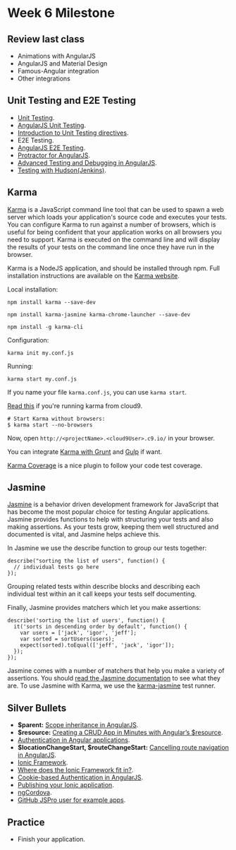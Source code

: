 Week 6 Milestone
===================

## Review last class

* Animations with AngularJS
* AngularJS and Material Design
* Famous-Angular integration
* Other integrations

## Unit Testing and E2E Testing

* [Unit Testing](http://www.smashingmagazine.com/2012/06/27/introduction-to-javascript-unit-testing/).
 * [AngularJS Unit Testing](https://docs.angularjs.org/guide/unit-testing).
 * [Introduction to Unit Testing directives](http://angular-tips.com/blog/2014/06/introduction-to-unit-test-directives/).
* E2E Testing.
 * [AngularJS E2E Testing](https://docs.angularjs.org/guide/e2e-testing).
 * [Protractor for AngularJS](http://angular.github.io/protractor/#/).
* [Advanced Testing and Debugging in AngularJS](http://www.yearofmoo.com/2013/09/advanced-testing-and-debugging-in-angularjs.html).
* [Testing with Hudson(Jenkins)](http://www.xnoccio.com//362-hudson-parte-1-introduccion/).

## Karma

[Karma](http://karma-runner.github.io/) is a JavaScript command line tool that can be used to spawn a web server which loads your application's source code and executes your tests. You can configure Karma to run against a number of browsers, which is useful for being confident that your application works on all browsers you need to support. Karma is executed on the command line and will display the results of your tests on the command line once they have run in the browser.

Karma is a NodeJS application, and should be installed through npm. Full installation instructions are available on the [Karma website](http://karma-runner.github.io/0.12/intro/installation.html).

Local installation:

```
npm install karma --save-dev

npm install karma-jasmine karma-chrome-launcher --save-dev

npm install -g karma-cli
```

Configuration:

```
karma init my.conf.js
```

Running:

```
karma start my.conf.js
```

If you name your file `karma.conf.js`, you can use `karma start`.

[Read this](http://karma-runner.github.io/0.12/plus/cloud9.html) if you're running karma from cloud9.

```
# Start Karma without browsers:
$ karma start --no-browsers
```

Now, open `http://<projectName>.<cloud9User>.c9.io/` in your browser.

You can integrate [Karma with Grunt](https://github.com/karma-runner/grunt-karma) and [Gulp](https://github.com/karma-runner/gulp-karma) if want.

[Karma Coverage](https://github.com/karma-runner/karma-coverage) is a nice plugin to follow your code test coverage.

## Jasmine

[Jasmine](http://jasmine.github.io/1.3/introduction.html) is a behavior driven development framework for JavaScript that has become the most popular choice for testing Angular applications. Jasmine provides functions to help with structuring your tests and also making assertions. As your tests grow, keeping them well structured and documented is vital, and Jasmine helps achieve this.

In Jasmine we use the describe function to group our tests together:

```
describe("sorting the list of users", function() {
  // individual tests go here
});
```

Grouping related tests within describe blocks and describing each individual test within an it call keeps your tests self documenting.

Finally, Jasmine provides matchers which let you make assertions:

```
describe('sorting the list of users', function() {
  it('sorts in descending order by default', function() {
    var users = ['jack', 'igor', 'jeff'];
    var sorted = sortUsers(users);
    expect(sorted).toEqual(['jeff', 'jack', 'igor']);
  });
});
```

Jasmine comes with a number of matchers that help you make a variety of assertions. You should [read the Jasmine documentation](http://jasmine.github.io/2.3/introduction.html#section-Matchers) to see what they are. To use Jasmine with Karma, we use the [karma-jasmine](https://github.com/karma-runner/karma-jasmine) test runner.

## Silver Bullets

* __$parent:__ [Scope inheritance in AngularJS](https://cfdeepak.wordpress.com/2014/10/18/playing-with-scope-inheritance-in-angular/).
* __$resource:__ [Creating a CRUD App in Minutes with Angular’s $resource](http://www.sitepoint.com/creating-crud-app-minutes-angulars-resource/).
* [Authentication in Angular applications](http://www.sitepoint.com/implementing-authentication-angular-applications/).
* __$locationChangeStart, $routeChangeStart:__ [Cancelling route navigation in AngularJS](http://weblogs.asp.net/dwahlin/cancelling-route-navigation-in-angularjs).
* [Ionic Framework](http://ionicframework.com/).
 * [Where does the Ionic Framework fit in?](http://ionicframework.com/blog/where-does-the-ionic-framework-fit-in/).
 * [Cookie-based Authentication in AngularJS](http://ionicframework.com/blog/angularjs-authentication/).
 * [Publishing your Ionic application](http://ionicframework.com/docs/guide/publishing.html).
 * [ngCordova](http://ngcordova.com/).
* [GitHub JSPro user for example apps](https://github.com/jsprodotcom).

## Practice

* Finish your application.